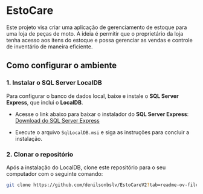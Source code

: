 # EstoCare

Este projeto visa criar uma aplicação de gerenciamento de estoque para uma loja de peças de moto. A ideia é permitir que o proprietário da loja tenha acesso aos itens do estoque e possa gerenciar as vendas e controle de inventário de maneira eficiente.

## Como configurar o ambiente

### 1. Instalar o SQL Server LocalDB

Para configurar o banco de dados local, baixe e instale o **SQL Server Express**, que inclui o **LocalDB**.

- Acesse o link abaixo para baixar o instalador do **SQL Server Express**:
  [Download do SQL Server Express](https://www.microsoft.com/pt-br/sql-server/sql-server-downloads)

- Execute o arquivo `SqlLocalDB.msi` e siga as instruções para concluir a instalação.

### 2. Clonar o repositório

Após a instalação do LocalDB, clone este repositório para o seu computador com o seguinte comando:

```bash
git clone https://github.com/denilsonbslv/EstoCareV2?tab=readme-ov-file
